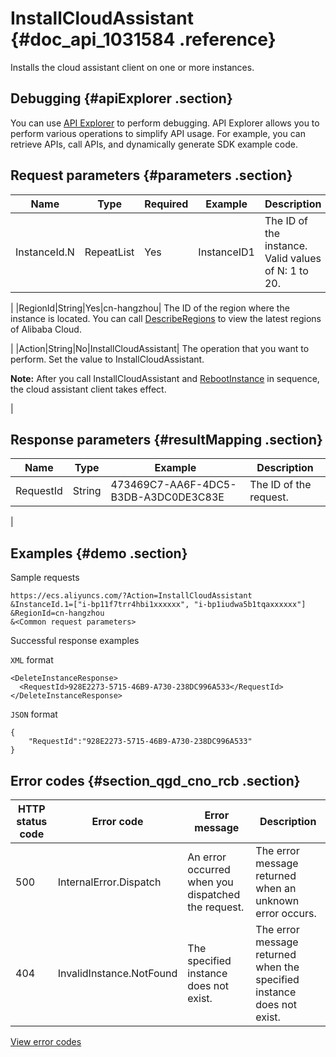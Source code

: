 # InstallCloudAssistant {#doc_api_1031584 .reference}

Installs the cloud assistant client on one or more instances.

## Debugging {#apiExplorer .section}

You can use [API Explorer](https://api.aliyun.com/#product=Ecs&api=InstallCloudAssistant) to perform debugging. API Explorer allows you to perform various operations to simplify API usage. For example, you can retrieve APIs, call APIs, and dynamically generate SDK example code.

## Request parameters {#parameters .section}

|Name|Type|Required|Example|Description|
|----|----|--------|-------|-----------|
|InstanceId.N|RepeatList|Yes|InstanceID1| The ID of the instance. Valid values of N: 1 to 20.

 |
|RegionId|String|Yes|cn-hangzhou| The ID of the region where the instance is located. You can call [DescribeRegions](~~25609~~) to view the latest regions of Alibaba Cloud.

 |
|Action|String|No|InstallCloudAssistant| The operation that you want to perform. Set the value to InstallCloudAssistant.

**Note:** After you call InstallCloudAssistant and [RebootInstance](~~25502~~) in sequence, the cloud assistant client takes effect.

 |

## Response parameters {#resultMapping .section}

|Name|Type|Example|Description|
|----|----|-------|-----------|
|RequestId|String|473469C7-AA6F-4DC5-B3DB-A3DC0DE3C83E| The ID of the request.

 |

## Examples {#demo .section}

Sample requests

``` {#request_demo}
https://ecs.aliyuncs.com/?Action=InstallCloudAssistant
&InstanceId.1=["i-bp11f7trr4hbi1xxxxxx", "i-bp1iudwa5b1tqaxxxxxx"]
&RegionId=cn-hangzhou 
&<Common request parameters>
```

Successful response examples

`XML` format

``` {#xml_return_success_demo}
<DeleteInstanceResponse>
  <RequestId>928E2273-5715-46B9-A730-238DC996A533</RequestId>
</DeleteInstanceResponse>
```

`JSON` format

``` {#json_return_success_demo}
{
	"RequestId":"928E2273-5715-46B9-A730-238DC996A533"
}
```

## Error codes {#section_qgd_cno_rcb .section}

|HTTP status code|Error code|Error message|Description|
|----------------|----------|-------------|-----------|
|500|InternalError.Dispatch|An error occurred when you dispatched the request.|The error message returned when an unknown error occurs.|
|404|InvalidInstance.NotFound|The specified instance does not exist.|The error message returned when the specified instance does not exist.|

[View error codes](https://error-center.aliyun.com/status/product/Ecs)

